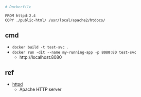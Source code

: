 ```sh
# Dockerfile

FROM httpd:2.4
COPY ./public-html/ /usr/local/apache2/htdocs/
```

## cmd

+ `docker build -t test-svc .`
+ `docker run -dit --name my-running-app -p 8080:80 test-svc`
    + http://localhost:8080

## ref
+ [httpd](https://hub.docker.com/_/httpd)
    + Apache HTTP server